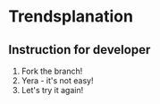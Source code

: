# Trendsplanation

## Instruction for developer

1. Fork the branch!
2. Yera - it's not easy!
3. Let's try it again!

